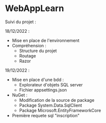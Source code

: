 # WebAppLearn

Suivi du projet :

18/12/2022 : 
- Mise en place de l'environnement
- Compréhension :
  - Structure du projet
  - Routage
  - Razor

19/12/2022 :
- Mise en place d'une bdd : 
  - Explorateur d'objets SQL server
  - Fichier appsettings.json
- NuGet :
  - Modification de la source de package
  - Package System.Data.SqlClient
  - Package Microsoft.EntityFrameworkCore
- Première requete sql "inscription"
